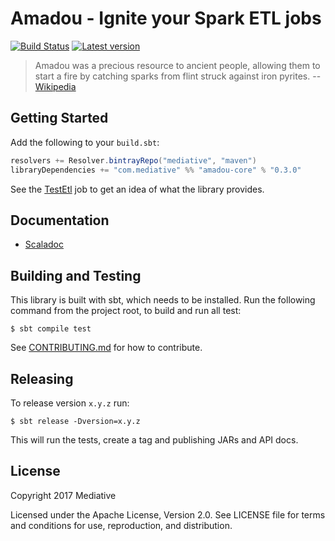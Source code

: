# Amadou - Ignite your Spark ETL jobs
[![Build Status]][Travis]
[![Latest version]][Bintray]

  [Build Status]: https://travis-ci.org/mediative/amadou.svg?branch=master
  [Travis]: https://travis-ci.org/mediative/amadou
  [Latest version]: https://api.bintray.com/packages/mediative/maven/amadou-core/images/download.svg
  [Bintray]: https://bintray.com/mediative/maven/amadou-core/_latestVersion

> Amadou was a precious resource to ancient people, allowing them to start a
> fire by catching sparks from flint struck against iron pyrites.
> -- [Wikipedia]

 [Wikipedia]: https://en.wikipedia.org/wiki/Amadou

## Getting Started

Add the following to your `build.sbt`:

```sbt
resolvers += Resolver.bintrayRepo("mediative", "maven")
libraryDependencies += "com.mediative" %% "amadou-core" % "0.3.0"
```

See the [TestEtl] job to get an idea of what the library provides.

 [TestEtl]: core/src/test/scala/com.mediative.amadou/test/TestEtl.scala

## Documentation

 - [Scaladoc](https://mediative.github.io/amadou/api/#com.mediative.amadou.package)

## Building and Testing

This library is built with sbt, which needs to be installed. Run the following command from the project root, to build and run all test:

    $ sbt compile test

See [CONTRIBUTING.md](CONTRIBUTING.md) for how to contribute.

## Releasing

To release version `x.y.z` run:

    $ sbt release -Dversion=x.y.z

This will run the tests, create a tag and publishing JARs and API docs.

## License

Copyright 2017 Mediative

Licensed under the Apache License, Version 2.0. See LICENSE file for terms and
conditions for use, reproduction, and distribution.
